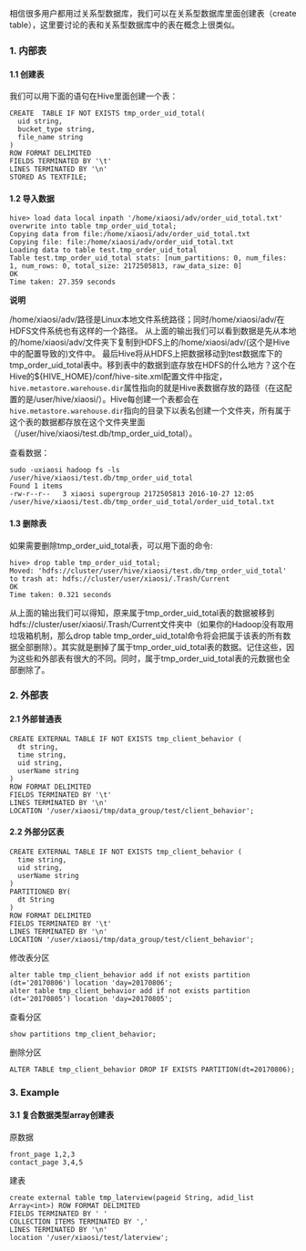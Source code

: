 相信很多用户都用过关系型数据库，我们可以在关系型数据库里面创建表（create table），这里要讨论的表和关系型数据库中的表在概念上很类似。

### 1. 内部表

#### 1.1 创建表

我们可以用下面的语句在Hive里面创建一个表：
```
CREATE  TABLE IF NOT EXISTS tmp_order_uid_total(
  uid string,
  bucket_type string,
  file_name string
)
ROW FORMAT DELIMITED
FIELDS TERMINATED BY '\t'
LINES TERMINATED BY '\n'
STORED AS TEXTFILE;
```
#### 1.2 导入数据
```
hive> load data local inpath '/home/xiaosi/adv/order_uid_total.txt' overwrite into table tmp_order_uid_total;
Copying data from file:/home/xiaosi/adv/order_uid_total.txt
Copying file: file:/home/xiaosi/adv/order_uid_total.txt
Loading data to table test.tmp_order_uid_total
Table test.tmp_order_uid_total stats: [num_partitions: 0, num_files: 1, num_rows: 0, total_size: 2172505813, raw_data_size: 0]
OK
Time taken: 27.359 seconds
```
**说明**

/home/xiaosi/adv/路径是Linux本地文件系统路径；同时/home/xiaosi/adv/在HDFS文件系统也有这样的一个路径。
从上面的输出我们可以看到数据是先从本地的/home/xiaosi/adv/文件夹下复制到HDFS上的/home/xiaosi/adv/(这个是Hive中的配置导致的)文件中。
最后Hive将从HDFS上把数据移动到test数据库下的tmp_order_uid_total表中。移到表中的数据到底存放在HDFS的什么地方？这个在Hive的${HIVE_HOME}/conf/hive-site.xml配置文件中指定，`hive.metastore.warehouse.dir`属性指向的就是Hive表数据存放的路径（在这配置的是/user/hive/xiaosi/）。Hive每创建一个表都会在`hive.metastore.warehouse.dir`指向的目录下以表名创建一个文件夹，所有属于这个表的数据都存放在这个文件夹里面（/user/hive/xiaosi/test.db/tmp_order_uid_total）。

查看数据：
```
sudo -uxiaosi hadoop fs -ls /user/hive/xiaosi/test.db/tmp_order_uid_total
Found 1 items
-rw-r--r--   3 xiaosi supergroup 2172505813 2016-10-27 12:05 /user/hive/xiaosi/test.db/tmp_order_uid_total/order_uid_total.txt
```
#### 1.3 删除表

如果需要删除tmp_order_uid_total表，可以用下面的命令:
```
hive> drop table tmp_order_uid_total;
Moved: 'hdfs://cluster/user/hive/xiaosi/test.db/tmp_order_uid_total' to trash at: hdfs://cluster/user/xiaosi/.Trash/Current
OK
Time taken: 0.321 seconds
```
从上面的输出我们可以得知，原来属于tmp_order_uid_total表的数据被移到hdfs://cluster/user/xiaosi/.Trash/Current文件夹中（如果你的Hadoop没有取用垃圾箱机制，那么drop table tmp_order_uid_total命令将会把属于该表的所有数据全部删除）。其实就是删掉了属于tmp_order_uid_total表的数据。记住这些，因为这些和外部表有很大的不同。同时，属于tmp_order_uid_total表的元数据也全部删除了。



### 2. 外部表

#### 2.1 外部普通表

```
CREATE EXTERNAL TABLE IF NOT EXISTS tmp_client_behavior (
  dt string,
  time string,
  uid string,
  userName string
)
ROW FORMAT DELIMITED
FIELDS TERMINATED BY '\t'
LINES TERMINATED BY '\n'
LOCATION '/user/xiaosi/tmp/data_group/test/client_behavior';
```

#### 2.2 外部分区表
```
CREATE EXTERNAL TABLE IF NOT EXISTS tmp_client_behavior (
  time string,
  uid string,
  userName string
)
PARTITIONED BY(
  dt String
)
ROW FORMAT DELIMITED
FIELDS TERMINATED BY '\t'
LINES TERMINATED BY '\n'
LOCATION '/user/xiaosi/tmp/data_group/test/client_behavior';
```
修改表分区
```
alter table tmp_client_behavior add if not exists partition (dt='20170806') location 'day=20170806';
alter table tmp_client_behavior add if not exists partition (dt='20170805') location 'day=20170805';
```

查看分区
```
show partitions tmp_client_behavior;
```
删除分区
```
ALTER TABLE tmp_client_behavior DROP IF EXISTS PARTITION(dt=20170806);
```

### 3. Example
#### 3.1 复合数据类型array创建表
原数据
```
front_page 1,2,3
contact_page 3,4,5
```
建表
```
create external table tmp_laterview(pageid String, adid_list Array<int>) ROW FORMAT DELIMITED
FIELDS TERMINATED BY ' '
COLLECTION ITEMS TERMINATED BY ','
LINES TERMINATED BY '\n'
location '/user/xiaosi/test/laterview';
```
